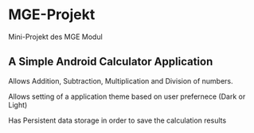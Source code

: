 # MGE-Projekt
Mini-Projekt des MGE Modul

## A Simple Android Calculator Application

Allows Addition, Subtraction, Multiplication and Division of numbers.

Allows setting of a application theme based on user prefernece (Dark or Light)

Has Persistent data storage in order to save the calculation results

